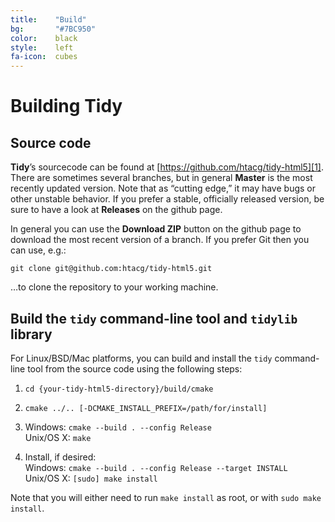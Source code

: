 ```yaml
---
title:    "Build"
bg:       "#7BC950"
color:    black    
style:    left
fa-icon:  cubes
---
```


# Building Tidy

## Source code

**Tidy**’s sourcecode can be found at [https://github.com/htacg/tidy-html5][1].
There are sometimes several branches, but in general **Master** is the most
recently updated version. Note that as “cutting edge,” it may have bugs or other
unstable behavior. If you prefer a stable, officially released version, be
sure to have a look at **Releases** on the github page.

In general you can use the **Download ZIP** button on the github page to
download the most recent version of a branch. If you prefer Git then you can
use, e.g.:

`git clone git@github.com:htacg/tidy-html5.git`

…to clone the repository to your working machine.


## Build the `tidy` command-line tool and `tidylib` library

For Linux/BSD/Mac platforms, you can build and install the `tidy` command-line
tool from the source code using the following steps:

1. `cd {your-tidy-html5-directory}/build/cmake`

2. `cmake ../.. [-DCMAKE_INSTALL_PREFIX=/path/for/install]`

3. Windows:  `cmake --build . --config Release`<br/>
   Unix/OS X: `make`

4. Install, if desired:<br/>
   Windows: `cmake --build . --config Release --target INSTALL`<br/>
   Unix/OS X: `[sudo] make install`

Note that you will either need to run `make install` as root,
or with `sudo make install`.


 [1]: https://github.com/htacg/tidy-html5
